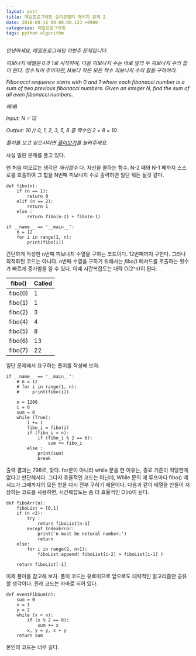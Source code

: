 ```yaml
---
layout: post
title: 매일프로그래밍 실리콘밸리 패키지 문제 2
date: 2018-08-16 00:00:00.123 +0900
categories: 매일프로그래밍
tags: python algorithm
---
```

*안녕하세요, 매일프로그래밍 이번주 문제입니다.*

*피보나치 배열은 0과 1로 시작하며, 다음 피보나치 수는 바로 앞의 두 피보나치 수의 합이 된다. 정수 N이 주어지면, N보다 작은 모든 짝수 피보나치 수의 합을 구하여라.*

*Fibonacci sequence starts with 0 and 1 where each fibonacci number is a sum of two previous fibonacci numbers.* <!--more-->
*Given an integer N, find the sum of all even fibonacci numbers.*


*예제)*

*Input: N = 12*

*Output: 10 // 0, 1, 2, 3, 5, 8 중 짝수인 2 + 8 = 10.*


*풀이를 보고 싶으시다면 [풀이보기](http://url6080.mailprogramming.com/wf/click?upn=5YNwhcR4-2FFhQA54IFFE-2FIijGnZEwyyYieIxIap6l3O9vJxPRw2Bbchm-2FXdmgSQft-2Bw2wbwlUiRdKDFeKCWOx3hQSda8U5RH-2FO0rd-2FckaP7cdZkh-2Fbn0TmYIFa1D6w8k51qKoYp0oEExjPVL-2BzRcmhnd7cHK5LHxZJjuL-2FPZ4koZD3dnQbh1QZ2bCq0gXPKcp_Zgoc2ijnN3jtNTS7ITLZKrJdLqoKRo6qqLK1adFq7tfD9Ex2fUtQRIDUt54tFWpSMJd5tuojrvDCtuqH8gC2SUsAW6Y502j2zWGTV8fOc5Rmt4hEgRFOoh4rnpcute5bvZHc8dICLP4TCk-2Fs9MzVYROeNvLcc8-2BzO-2FSzV0ThU00lGBmqBnOIsQ9tufGXGqc5PklrVteNFtWQ-2F7Zd6DbLf1nY-2BU-2BA5rzZosZ6N-2BAQ1iY6WdiE5vOuBlmYFS-2Fkj8k8)를 눌러주세요.*

사실 밀린 문제를 풀고 있다.

맨 처음 떠오르는 생각은 *재귀함수* 다. 자신을 콜하는 함수. N-2 째와 N-1 째까지 스스로를 호출하여 그 합을 N번째 피보나치 수로 출력하면 일단 뭐든 될것 같다.

    def fibo(n):
        if (n == 1):
            return 0
        elif (n == 2):
            return 1
        else :
            return fibo(n-2) + fibo(n-1)

    if __name__ == '__main__':
        n = 12
        for i in range(1, n):
            print(fibo(i))

간단하게 작성한 n번째 피보나치 수열을 구하는 코드이다. 12번째까지 구한다. 그러나 최적화된 코드는 아니다. n번째 수열을 구하기 위해서는 *fibo()* 메서드를 호출하는 횟수가 빠르게 증가함을 알 수 있다. 이때 시간복잡도는 대략 O(2^n)이 된다.

|fibo()|Called|
|----|----|
|fibo(0)|1|
|fibo(1)|1|
|fibo(2)|3|
|fibo(4)|4|
|fibo(5)|8|
|fibo(6)|13|
|fibo(7)|22|


일단 문제에서 요구하는 풀이를 작성해 보자.

    if __name__ == '__main__':
        # n = 12
        # for i in range(1, n):
        #     print(fibo(i))

        n = 1200
        i = 0
        sum = 0
        while (True):
            i += 1
            fibo_i = fibo(i)
            if (fibo_i < n):
                if (fibo_i % 2 == 0):
                    sum += fibo_i
            else :
                print(sum)
                break

출력 결과는 798로, 맞다. for문이 아니라 while 문을 한 이유는, 종료 기준이 적당한게 없다고 판단해서다. 그다지 효율적인 코드는 아닌데, While 문의 매 루프마다 fibo() 메서드가 그때까지의 모든 항을 다시 전부 구하기 때문이다. 다음과 같이 배열을 만들어 저장하는 코드를 사용하면, 시간복잡도는 좀 더 효율적인 O(n)이 된다.

    def fiboArr(n):
        fiboList = [0,1]
        if (n <2):
            try :
                return fiboList[n-1]
            except IndexError:
                print('n must be netural number.')
                return
        else:
            for i in range(2, n+1):
                fiboList.append( fiboList[i-2] + fiboList[i-1] )

        return fiboList[-1]

이제 풀이를 참고해 보자. 풀이 코드는 유료이므로 앞으로도 대략적인 알고리즘만 공유할 생각이다. 원래 코드는 자바로 되어 있다.

    def eventFibSum(n):
        sum = 0
        x = 1
        y = 2
        while (x < n):
            if (x % 2 == 0):
                sum += x
            x, y = y, x + y
        return sum

본인의 코드는 너무 길다.
